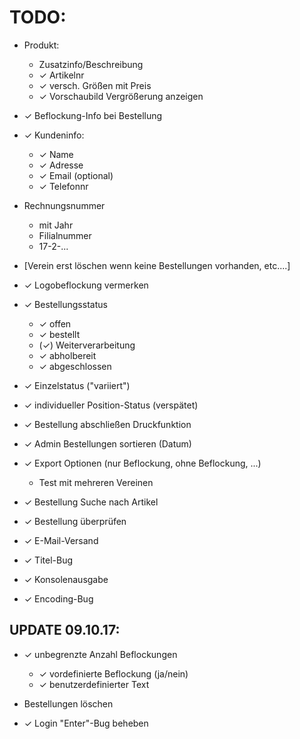 # TODO:

* Produkt:
  * Zusatzinfo/Beschreibung
  * ✓ Artikelnr
  * ✓ versch. Größen mit Preis
  * ✓ Vorschaubild Vergrößerung anzeigen
* ✓ Beflockung-Info bei Bestellung
* ✓ Kundeninfo:
  * ✓ Name
  * ✓ Adresse
  * ✓ Email (optional)
  * ✓ Telefonnr
* Rechnungsnummer
  * mit Jahr
  * Filialnummer
  * 17-2-...
* [Verein erst löschen wenn keine Bestellungen vorhanden, etc....]

* ✓ Logobeflockung vermerken

* ✓ Bestellungsstatus
  * ✓ offen
  * ✓ bestellt
  * (✓) Weiterverarbeitung
  * ✓ abholbereit
  * ✓ abgeschlossen

* ✓ Einzelstatus ("variiert")
* ✓ individueller Position-Status (verspätet)

* ✓ Bestellung abschließen Druckfunktion

* ✓ Admin Bestellungen sortieren (Datum)

* ✓ Export Optionen (nur Beflockung, ohne Beflockung, ...)
  * Test mit mehreren Vereinen

* ✓ Bestellung Suche nach Artikel

* ✓ Bestellung überprüfen

* ✓ E-Mail-Versand

* ✓ Titel-Bug

* ✓ Konsolenausgabe

* ✓ Encoding-Bug

## UPDATE 09.10.17:

* ✓ unbegrenzte Anzahl Beflockungen
  * ✓ vordefinierte Beflockung (ja/nein)
  * ✓ benutzerdefinierter Text

* Bestellungen löschen

* ✓ Login "Enter"-Bug beheben
